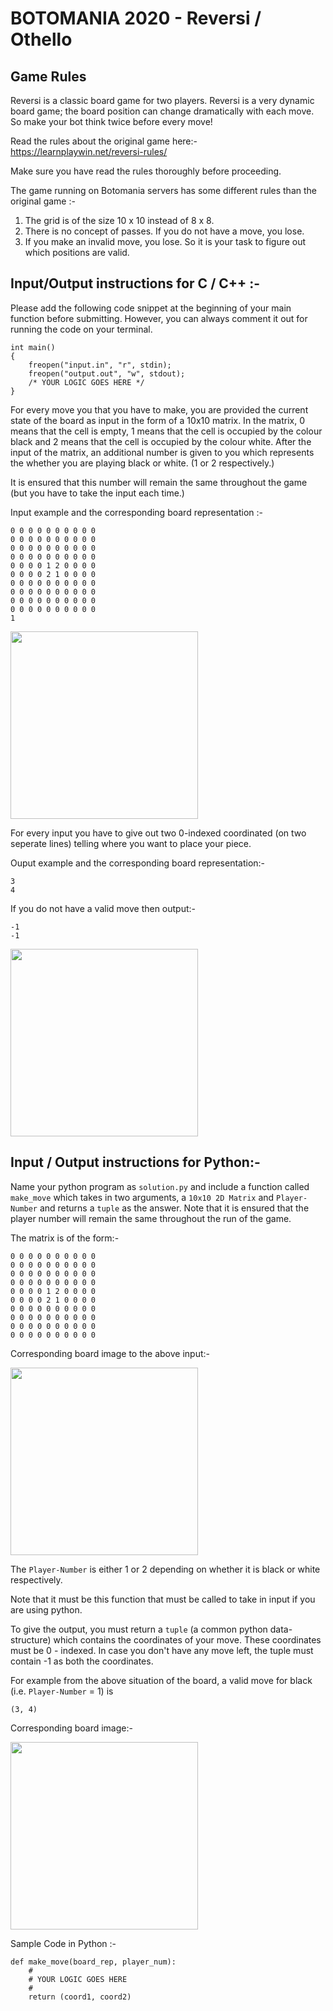 # BOTOMANIA 2020 - Reversi / Othello

## Game Rules

Reversi is a classic board game for two players. Reversi is a very dynamic board game; the board position can change dramatically with each move. So make your bot think twice before every move!

Read the rules about the original game here:- https://learnplaywin.net/reversi-rules/

Make sure you have read the rules thoroughly before proceeding.

The game running on Botomania servers has some different rules than the original game :-
1. The grid is of the size 10 x 10 instead of 8 x 8.
2. There is no concept of passes. If you do not have a move, you lose.
3. If you make an invalid move, you lose. So it is your task to figure out which positions are valid.

## Input/Output instructions for C / C++ :-

Please add the following code snippet at the beginning of your main function before submitting. However, you can always comment it out for running the code on your terminal.

~~~
int main()
{
    freopen("input.in", "r", stdin);
    freopen("output.out", "w", stdout);
    /* YOUR LOGIC GOES HERE */
}
~~~


For every move you that you have to make, you are provided the current state of the board as input in the form of a 10x10 matrix. In the matrix, 0 means that the cell is empty, 1 means that the cell is occupied by the colour black and 2 means that the cell is occupied by the colour white. After the input of the matrix, an additional number is given to you which represents the whether you are playing black or white. (1 or 2 respectively.)

It is ensured that this number will remain the same throughout the game (but you have to take the input each time.)

Input example and the corresponding board representation :- 
~~~
0 0 0 0 0 0 0 0 0 0
0 0 0 0 0 0 0 0 0 0
0 0 0 0 0 0 0 0 0 0
0 0 0 0 0 0 0 0 0 0
0 0 0 0 1 2 0 0 0 0
0 0 0 0 2 1 0 0 0 0
0 0 0 0 0 0 0 0 0 0
0 0 0 0 0 0 0 0 0 0
0 0 0 0 0 0 0 0 0 0
0 0 0 0 0 0 0 0 0 0
1
~~~

<img src="board.png" width="300" height="300">

For every input you have to give out two 0-indexed coordinated (on two seperate lines) telling where you want to place your piece.

Ouput example and the corresponding board representation:-

~~~
3
4
~~~

If you do not have a valid move then output:-

~~~
-1
-1
~~~

<img src="move.png" width="300" height="300">

## Input / Output instructions for Python:-
Name your python program as `solution.py` and include a function called `make_move` which takes in two arguments, a `10x10 2D Matrix` and `Player-Number` and returns a `tuple` as the answer. Note that it is ensured that the player number will remain the same throughout the run of the game.

The matrix is of the form:-
~~~
0 0 0 0 0 0 0 0 0 0
0 0 0 0 0 0 0 0 0 0
0 0 0 0 0 0 0 0 0 0
0 0 0 0 0 0 0 0 0 0
0 0 0 0 1 2 0 0 0 0
0 0 0 0 2 1 0 0 0 0
0 0 0 0 0 0 0 0 0 0
0 0 0 0 0 0 0 0 0 0
0 0 0 0 0 0 0 0 0 0
0 0 0 0 0 0 0 0 0 0
~~~

Corresponding board image to the  above input:-

<img src="board.png" width="300" height="300">


The `Player-Number` is either 1 or 2 depending on whether it is black or white respectively.

Note that it must be this function that must be called to take in input if you are using python.

To give the output, you must return a `tuple` (a common python data-structure) which contains the coordinates of your move. These coordinates must be 0 - indexed. In case you don't have any move left, the tuple must contain -1 as both the coordinates.

For example from the above situation of the board, a valid move for black (i.e. `Player-Number` =  1) is
~~~
(3, 4)
~~~
Corresponding board image:-

<img src="move.png" width="300" height="300">

Sample Code in Python :-
~~~
def make_move(board_rep, player_num):
    #
    # YOUR LOGIC GOES HERE
    #
    return (coord1, coord2)
~~~